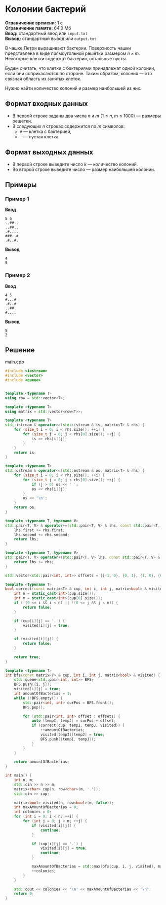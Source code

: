 # Колонии бактерий

**Ограничение времени:** 1 с  
**Ограничение памяти:** 64.0 Мб  
**Ввод:** стандартный ввод или `input.txt`  
**Вывод:** стандартный вывод или `output.txt`

В чашке Петри выращивают бактерии. Поверхность чашки представлена в виде прямоугольной решётки размером $n \times m$. Некоторые клетки содержат бактерии, остальные пусты.

Будем считать, что клетки с бактериями принадлежат одной колонии, если они соприкасаются по стороне. Таким образом, колония — это связная область из занятых клеток.

Нужно найти количество колоний и размер наибольшей из них.

## Формат входных данных

- В первой строке заданы два числа $n$ и $m$ ($1 \leq n, m \leq 1000$) — размеры решётки.
- В следующих $n$ строках содержится по $m$ символов:
  - `#` — клетка с бактерией,
  - `.` — пустая клетка.

## Формат выходных данных

- В первой строке выведите число $k$ — количество колоний.
- Во второй строке выведите число — размер наибольшей колонии.

## Примеры

### Пример 1

**Ввод**  
```
5 6
..##..
..##..
.#....
###..#
.#..#.
```

**Вывод**  
```
4
5
```

### Пример 2

**Ввод**  
```
4 5
#...#
.#..#
..##.
#....
```

**Вывод**  
```
5
2
```
## Решение

main.cpp
```cpp
#include <iostream>
#include <vector>
#include <queue>


template <typename T>
using row = std::vector<T>;

template <typename T>
using matrix = std::vector<row<T>>;

template <typename T>
std::istream & operator>>(std::istream & is, matrix<T> & rhs) {
    for (size_t i = 0; i < rhs.size(); ++i) {
        for (size_t j = 0; j < rhs[0].size(); ++j) {
            is >> rhs[i][j];
        }
    }
    return is;
}

template <typename T>
std::ostream & operator<<(std::ostream & os, matrix<T> & rhs) {
    for (size_t i = 0; i < rhs.size(); ++i) {
        for (size_t j = 0; j < rhs[0].size(); ++j) {
            if (j > 0) os << ' ';
            os << rhs[i][j];
        }
        os << '\n';
    }
    return os;
}

template <typename T, typename V>
std::pair<T, V> & operator+=(std::pair<T, V> & lhs, const std::pair<T, V> & rhs) {
    lhs.first += rhs.first;
    lhs.second += rhs.second;
    return lhs;
}

template <typename T, typename V>
std::pair<T, V> operator+(std::pair<T, V> lhs, const std::pair<T, V> & rhs) {
    return lhs += rhs;
}

std::vector<std::pair<int, int>> offsets = {{-1, 0}, {0, 1}, {1, 0}, {0, -1}};

template <typename T>
bool correct(const matrix<T> & cup, int i, int j, matrix<bool> & visited) {
    int n = static_cast<int>(cup.size());
    int m = static_cast<int>(cup[0].size());
    if (!(0 <= i && i < n) || !(0 <= j && j < m)) {
        return false;
    }

    if (cup[i][j] == '.') {
        visited[i][j] = true;
    }

    if (visited[i][j]) {
        return false;
    }

    return true;
}

template <typename T>
int bfs(const matrix<T> & cup, int i, int j, matrix<bool> & visited) {
    std::queue<std::pair<int, int>> BFS;
    BFS.push({i, j});
    visited[i][j] = true;
    int amountOfBacterias = 1;
    while (!BFS.empty()) {
        std::pair<int, int> curPos = BFS.front();
        BFS.pop();

        for (std::pair<int, int> offset : offsets) {
            auto [tempI, tempJ] = curPos + offset;
            if (correct(cup, tempI, tempJ, visited)) {
                ++amountOfBacterias;
                visited[tempI][tempJ] = true;
                BFS.push({tempI, tempJ});
            }
        }
    }

    return amountOfBacterias;
}

int main() {
    int n, m;
    std::cin >> n >> m;
    matrix<char> cup(n, row<char>(m, '.'));
    std::cin >> cup;

    matrix<bool> visited(n, row<bool>(m, false));
    int maxAmountOfBacterias = 0;
    int colonies = 0;
    for (int i = 0; i < n; ++i) {
        for (int j = 0; j < m; ++j) {  
            if (visited[i][j]) {
                continue;
            }

            if (cup[i][j] == '.') {
                visited[i][j] = true;
                continue;
            }

            maxAmountOfBacterias = std::max(bfs(cup, i, j, visited), maxAmountOfBacterias);
            ++colonies;
        }
    }

    std::cout << colonies << '\n' << maxAmountOfBacterias << '\n';
    return 0;
}
```
